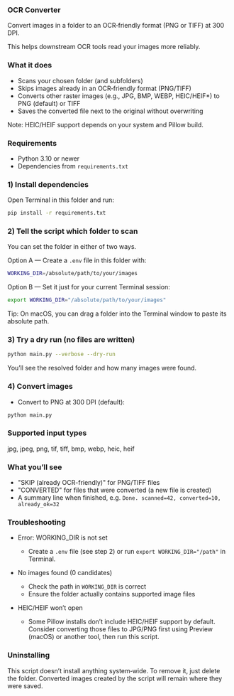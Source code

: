 ### OCR Converter

Convert images in a folder to an OCR‑friendly format (PNG or TIFF) at 300 DPI.

This helps downstream OCR tools read your images more reliably.

### What it does

- Scans your chosen folder (and subfolders)
- Skips images already in an OCR‑friendly format (PNG/TIFF)
- Converts other raster images (e.g., JPG, BMP, WEBP, HEIC/HEIF\*) to PNG (default) or TIFF
- Saves the converted file next to the original without overwriting

Note: HEIC/HEIF support depends on your system and Pillow build.

### Requirements

- Python 3.10 or newer
- Dependencies from `requirements.txt`

### 1) Install dependencies

Open Terminal in this folder and run:

```bash
pip install -r requirements.txt
```

### 2) Tell the script which folder to scan

You can set the folder in either of two ways.

Option A — Create a `.env` file in this folder with:

```bash
WORKING_DIR=/absolute/path/to/your/images
```

Option B — Set it just for your current Terminal session:

```bash
export WORKING_DIR="/absolute/path/to/your/images"
```

Tip: On macOS, you can drag a folder into the Terminal window to paste its absolute path.

### 3) Try a dry run (no files are written)

```bash
python main.py --verbose --dry-run
```

You’ll see the resolved folder and how many images were found.

### 4) Convert images

- Convert to PNG at 300 DPI (default):

```bash
python main.py
```

### Supported input types

jpg, jpeg, png, tif, tiff, bmp, webp, heic, heif

### What you’ll see

- "SKIP (already OCR-friendly)" for PNG/TIFF files
- "CONVERTED" for files that were converted (a new file is created)
- A summary line when finished, e.g. `Done. scanned=42, converted=10, already_ok=32`

### Troubleshooting

- Error: WORKING_DIR is not set

  - Create a `.env` file (see step 2) or run `export WORKING_DIR="/path"` in Terminal.

- No images found (0 candidates)

  - Check the path in `WORKING_DIR` is correct
  - Ensure the folder actually contains supported image files

- HEIC/HEIF won’t open
  - Some Pillow installs don’t include HEIC/HEIF support by default. Consider converting those files to JPG/PNG first using Preview (macOS) or another tool, then run this script.

### Uninstalling

This script doesn’t install anything system‑wide. To remove it, just delete the folder. Converted images created by the script will remain where they were saved.

